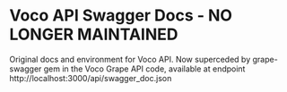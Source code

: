 Voco API Swagger Docs - NO LONGER MAINTAINED
============================================

Original docs and environment for Voco API.  Now superceded by grape-swagger gem in the Voco Grape API code, available at endpoint http://localhost:3000/api/swagger_doc.json
